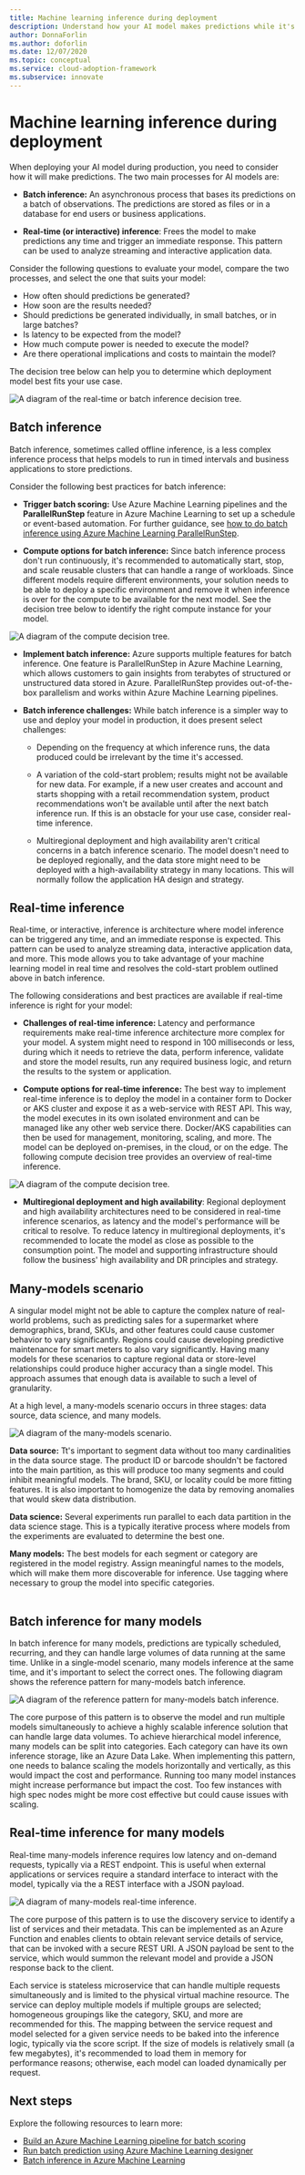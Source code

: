 ```yaml
---
title: Machine learning inference during deployment
description: Understand how your AI model makes predictions while it's being deployed in production.
author: DonnaForlin
ms.author: doforlin
ms.date: 12/07/2020
ms.topic: conceptual
ms.service: cloud-adoption-framework
ms.subservice: innovate
---
```


# Machine learning inference during deployment

When deploying your AI model during production, you need to consider how it will make predictions. The two main processes for AI models are:

- **Batch inference:** An asynchronous process that bases its predictions on a batch of observations. The predictions are stored as files or in a database for end users or business applications.

- **Real-time (or interactive) inference**: Frees the model to make predictions any time and trigger an immediate response. This pattern can be used to analyze streaming and interactive application data.

Consider the following questions to evaluate your model, compare the two processes, and select the one that suits your model:

- How often should predictions be generated?
- How soon are the results needed?
- Should predictions be generated individually, in small batches, or in large batches?
- Is latency to be expected from the model?
- How much compute power is needed to execute the model?
- Are there operational implications and costs to maintain the model?

The decision tree below can help you to determine which deployment model best fits your use case.

![A diagram of the real-time or batch inference decision tree.](media/inference-decision-tree.png)

## Batch inference

Batch inference, sometimes called offline inference, is a less complex inference process that helps models to run in timed intervals and business applications to store predictions.

Consider the following best practices for batch inference:

- **Trigger batch scoring:** Use Azure Machine Learning pipelines and the **ParallelRunStep** feature in Azure Machine Learning to set up a schedule or event-based automation. For further guidance, see [how to do batch inference using Azure Machine Learning ParallelRunStep](https://channel9.msdn.com/Shows/AI-Show/How-to-do-Batch-Inference-using-AML-ParallelRunStep).

- **Compute options for batch inference:** Since batch inference process don't run continuously, it's recommended to automatically start, stop, and scale reusable clusters that can handle a range of workloads. Since different models require different environments, your solution needs to be able to deploy a specific environment and remove it when inference is over for the compute to be available for the next model. See the decision tree below to identify the right compute instance for your model.

![A diagram of the compute decision tree.](media/compute-decision-tree.png)

- **Implement batch inference:** Azure supports multiple features for batch inference. One feature is ParallelRunStep in Azure Machine Learning, which allows customers to gain insights from terabytes of structured or unstructured data stored in Azure. ParallelRunStep provides out-of-the-box parallelism and works within Azure Machine Learning pipelines.

- **Batch inference challenges:** While batch inference is a simpler way to use and deploy your model in production, it does present select challenges:

  - Depending on the frequency at which inference runs, the data produced could be irrelevant by the time it's accessed.
  
  - A variation of the cold-start problem; results might not be available for new data. For example, if a new user creates and account and starts shopping with a retail recommendation system, product recommendations won't be available until after the next batch inference run. If this is an obstacle for your use case, consider real-time inference.
  
  - Multiregional deployment and high availability aren't critical concerns in a batch inference scenario. The model doesn't need to be deployed regionally, and the data store might need to be deployed with a high-availability strategy in many locations. This will normally follow the application HA design and strategy.

## Real-time inference

Real-time, or interactive, inference is architecture where model inference can be triggered any time, and an immediate response is expected. This pattern can be used to analyze streaming data, interactive application data, and more. This mode allows you to take advantage of your machine learning model in real time and resolves the cold-start problem outlined above in batch inference.

The following considerations and best practices are available if real-time inference is right for your model:

- **Challenges of real-time inference:** Latency and performance requirements make real-time inference architecture more complex for your model. A system might need to respond in 100 milliseconds or less, during which it needs to retrieve the data, perform inference, validate and store the model results, run any required business logic, and return the results to the system or application.

- **Compute options for real-time inference:** The best way to implement real-time inference is to deploy the model in a container form to Docker or AKS cluster and expose it as a web-service with REST API. This way, the model executes in its own isolated environment and can be managed like any other web service there. Docker/AKS capabilities can then be used for management, monitoring, scaling, and more. The model can be deployed on-premises, in the cloud, or on the edge. The following compute decision tree provides an overview of real-time inference.

![A diagram of the compute decision tree.](media/compute-decision-tree.png)

- **Multiregional deployment and high availability**: Regional deployment and high availability architectures need to be considered in real-time inference scenarios, as latency and the model's performance will be critical to resolve. To reduce latency in multiregional deployments, it's recommended to locate the model as close as possible to the consumption point. The model and supporting infrastructure should follow the business' high availability and DR principles and strategy.

## Many-models scenario

A singular model might not be able to capture the complex nature of real-world problems, such as predicting sales for a supermarket where demographics, brand, SKUs, and other features could cause customer behavior to vary significantly. Regions could cause developing predictive maintenance for smart meters to also vary significantly. Having many models for these scenarios to capture regional data or store-level relationships could produce higher accuracy than a single model. This approach assumes that enough data is available to such a level of granularity.

At a high level, a many-models scenario occurs in three stages: data source, data science, and many models.

![A diagram of the many-models scenario.](media/many-models-scenario.png)

**Data source:** Tt's important to segment data without too many cardinalities in the data source stage. The product ID or barcode shouldn't be factored into the main partition, as this will produce too many segments and could inhibit meaningful models. The brand, SKU, or locality could be more fitting features. It is also important to homogenize the data by removing anomalies that would skew data distribution.

**Data science:** Several experiments run parallel to each data partition in the data science stage. This is a typically iterative process where models from the experiments are evaluated to determine the best one.  

**Many models:** The best models for each segment or category are registered in the model registry. Assign meaningful names to the models, which will make them more discoverable for inference. Use tagging where necessary to group the model into specific categories. \
 
## Batch inference for many models

In batch inference for many models, predictions are typically scheduled, recurring, and they can handle large volumes of data running at the same time. Unlike in a single-model scenario, many models inference at the same time, and it's important to select the correct ones. The following diagram shows the reference pattern for many-models batch inference.

![A diagram of the reference pattern for many-models batch inference.](media/many-models-batch-inference.png)

The core purpose of this pattern is to observe the model and run multiple models simultaneously to achieve a highly scalable inference solution that can handle large data volumes. To achieve hierarchical model inference, many models can be split into categories. Each category can have its own inference storage, like an Azure Data Lake. When implementing this pattern, one needs to balance scaling the models horizontally and vertically, as this would impact the cost and performance. Running too many model instances might increase performance but impact the cost. Too few instances with high spec nodes might be more cost effective but could cause issues with scaling.

## Real-time inference for many models

Real-time many-models inference requires low latency and on-demand requests, typically via a REST endpoint. This is useful when external applications or services require a standard interface to interact with the model, typically via the a REST interface with a JSON payload.

![A diagram of many-models real-time inference.](media/many-models-real-time-inference.png)

The core purpose of this pattern is to use the discovery service to identify a list of services and their metadata. This can be implemented as an Azure Function and enables clients to obtain relevant service details of service, that can be invoked with a secure REST URI. A JSON payload be sent to the service, which would summon the relevant model and provide a JSON response back to the client.

Each service is stateless microservice that can handle multiple requests simultaneously and is limited to the physical virtual machine resource. The service can deploy multiple models if multiple groups are selected; homogeneous groupings like the category, SKU, and more are recommended for this. The mapping between the service request and model selected for a given service needs to be baked into the inference logic, typically via the score script. If the size of models is relatively small (a few megabytes), it's recommended to load them in memory for performance reasons; otherwise, each model can loaded dynamically per request.

## Next steps

Explore the following resources to learn more:

- [Build an Azure Machine Learning pipeline for batch scoring](/azure/machine-learning/tutorial-pipeline-batch-scoring-classification)
- [Run batch prediction using Azure Machine Learning designer](/azure/machine-learning/how-to-run-batch-predictions-designer)
- [Batch inference in Azure Machine Learning](https://techcommunity.microsoft.com/t5/azure-ai/batch-inference-in-azure-machine-learning/ba-p/1417010#:~:text=%20Batch%20Inference%20in%20Azure%20Machine%20Learning%20,Learning%20Pipelines.%20ParallelRunStep%20is%20available%20through...%20More%20)